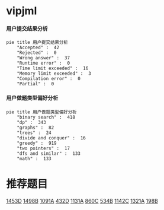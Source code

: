 # vipjml

<!-- tabs:start -->



#### **用户提交结果分析**

```mermaid
pie title 用户提交结果分析
    "Accepted" :  42
    "Rejected" :  0
    "Wrong answer" :  37
    "Runtime error" :  0
    "Time limit exceeded" :  16
    "Memory limit exceeded" :  3
    "Compilation error" :  0
    "Partial" :  0
```

#### **用户做题类型偏好分析**

```mermaid
pie title 用户做题类型偏好分析
    "binary search" :  418
    "dp" :  343
    "graphs" :  82
    "trees" :  24
    "divide and conquer" :  16
    "greedy" :  919
    "two pointers" :  17
    "dfs and similar" :  133
    "math" :  133
```



<!-- tabs:end -->
# 推荐题目
[1453D](https://codeforces.com/contest/1453/problem/D)
[1498B](https://codeforces.com/contest/1498/problem/B)
[1091A](https://codeforces.com/contest/1091/problem/A)
[432D](https://codeforces.com/contest/432/problem/D)
[1131A](https://codeforces.com/contest/1131/problem/A)
[860C](https://codeforces.com/contest/860/problem/C)
[534B](https://codeforces.com/contest/534/problem/B)
[1142C](https://codeforces.com/contest/1142/problem/C)
[1321A](https://codeforces.com/contest/1321/problem/A)
[198B](https://codeforces.com/contest/198/problem/B)
